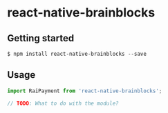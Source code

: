
# react-native-brainblocks

## Getting started

`$ npm install react-native-brainblocks --save`

## Usage
```javascript
import RaiPayment from 'react-native-brainblocks';

// TODO: What to do with the module?
```
<RaiPayment
	amount={1000}
	currency='rai'
	destination='xrb_123...'
	onFailure={this._onFailure}
	onSuccess={this._onSuccess}
/>
```
  